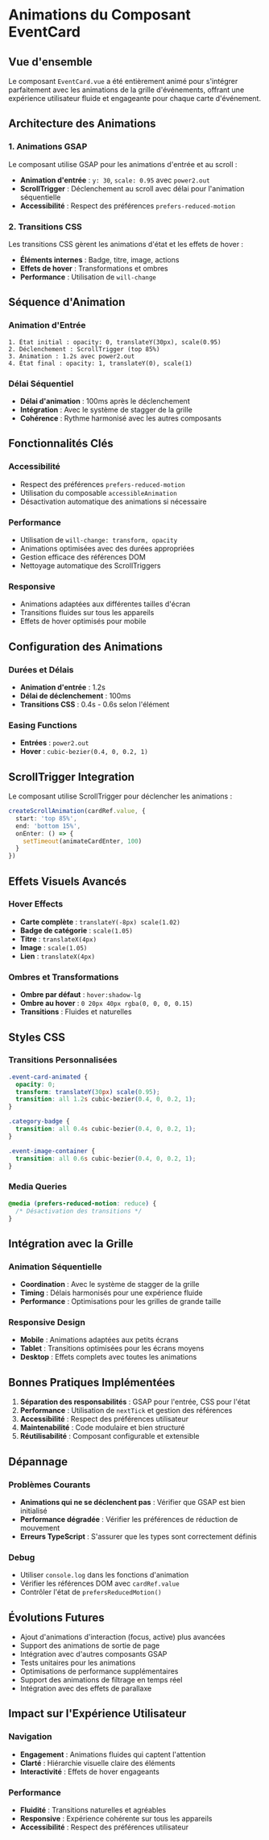 # Animations du Composant EventCard

## Vue d'ensemble

Le composant `EventCard.vue` a été entièrement animé pour s'intégrer parfaitement avec les animations de la grille d'événements, offrant une expérience utilisateur fluide et engageante pour chaque carte d'événement.

## Architecture des Animations

### 1. Animations GSAP

Le composant utilise GSAP pour les animations d'entrée et au scroll :

- **Animation d'entrée** : `y: 30`, `scale: 0.95` avec `power2.out`
- **ScrollTrigger** : Déclenchement au scroll avec délai pour l'animation séquentielle
- **Accessibilité** : Respect des préférences `prefers-reduced-motion`

### 2. Transitions CSS

Les transitions CSS gèrent les animations d'état et les effets de hover :

- **Éléments internes** : Badge, titre, image, actions
- **Effets de hover** : Transformations et ombres
- **Performance** : Utilisation de `will-change`

## Séquence d'Animation

### Animation d'Entrée
```
1. État initial : opacity: 0, translateY(30px), scale(0.95)
2. Déclenchement : ScrollTrigger (top 85%)
3. Animation : 1.2s avec power2.out
4. État final : opacity: 1, translateY(0), scale(1)
```

### Délai Séquentiel
- **Délai d'animation** : 100ms après le déclenchement
- **Intégration** : Avec le système de stagger de la grille
- **Cohérence** : Rythme harmonisé avec les autres composants

## Fonctionnalités Clés

### Accessibilité
- Respect des préférences `prefers-reduced-motion`
- Utilisation du composable `accessibleAnimation`
- Désactivation automatique des animations si nécessaire

### Performance
- Utilisation de `will-change: transform, opacity`
- Animations optimisées avec des durées appropriées
- Gestion efficace des références DOM
- Nettoyage automatique des ScrollTriggers

### Responsive
- Animations adaptées aux différentes tailles d'écran
- Transitions fluides sur tous les appareils
- Effets de hover optimisés pour mobile

## Configuration des Animations

### Durées et Délais
- **Animation d'entrée** : 1.2s
- **Délai de déclenchement** : 100ms
- **Transitions CSS** : 0.4s - 0.6s selon l'élément

### Easing Functions
- **Entrées** : `power2.out`
- **Hover** : `cubic-bezier(0.4, 0, 0.2, 1)`

## ScrollTrigger Integration

Le composant utilise ScrollTrigger pour déclencher les animations :

```typescript
createScrollAnimation(cardRef.value, {
  start: 'top 85%',
  end: 'bottom 15%',
  onEnter: () => {
    setTimeout(animateCardEnter, 100)
  }
})
```

## Effets Visuels Avancés

### Hover Effects
- **Carte complète** : `translateY(-8px) scale(1.02)`
- **Badge de catégorie** : `scale(1.05)`
- **Titre** : `translateX(4px)`
- **Image** : `scale(1.05)`
- **Lien** : `translateX(4px)`

### Ombres et Transformations
- **Ombre par défaut** : `hover:shadow-lg`
- **Ombre au hover** : `0 20px 40px rgba(0, 0, 0, 0.15)`
- **Transitions** : Fluides et naturelles

## Styles CSS

### Transitions Personnalisées
```css
.event-card-animated {
  opacity: 0;
  transform: translateY(30px) scale(0.95);
  transition: all 1.2s cubic-bezier(0.4, 0, 0.2, 1);
}

.category-badge {
  transition: all 0.4s cubic-bezier(0.4, 0, 0.2, 1);
}

.event-image-container {
  transition: all 0.6s cubic-bezier(0.4, 0, 0.2, 1);
}
```

### Media Queries
```css
@media (prefers-reduced-motion: reduce) {
  /* Désactivation des transitions */
}
```

## Intégration avec la Grille

### Animation Séquentielle
- **Coordination** : Avec le système de stagger de la grille
- **Timing** : Délais harmonisés pour une expérience fluide
- **Performance** : Optimisations pour les grilles de grande taille

### Responsive Design
- **Mobile** : Animations adaptées aux petits écrans
- **Tablet** : Transitions optimisées pour les écrans moyens
- **Desktop** : Effets complets avec toutes les animations

## Bonnes Pratiques Implémentées

1. **Séparation des responsabilités** : GSAP pour l'entrée, CSS pour l'état
2. **Performance** : Utilisation de `nextTick` et gestion des références
3. **Accessibilité** : Respect des préférences utilisateur
4. **Maintenabilité** : Code modulaire et bien structuré
5. **Réutilisabilité** : Composant configurable et extensible

## Dépannage

### Problèmes Courants
- **Animations qui ne se déclenchent pas** : Vérifier que GSAP est bien initialisé
- **Performance dégradée** : Vérifier les préférences de réduction de mouvement
- **Erreurs TypeScript** : S'assurer que les types sont correctement définis

### Debug
- Utiliser `console.log` dans les fonctions d'animation
- Vérifier les références DOM avec `cardRef.value`
- Contrôler l'état de `prefersReducedMotion()`

## Évolutions Futures

- Ajout d'animations d'interaction (focus, active) plus avancées
- Support des animations de sortie de page
- Intégration avec d'autres composants GSAP
- Tests unitaires pour les animations
- Optimisations de performance supplémentaires
- Support des animations de filtrage en temps réel
- Intégration avec des effets de parallaxe

## Impact sur l'Expérience Utilisateur

### Navigation
- **Engagement** : Animations fluides qui captent l'attention
- **Clarté** : Hiérarchie visuelle claire des éléments
- **Interactivité** : Effets de hover engageants

### Performance
- **Fluidité** : Transitions naturelles et agréables
- **Responsive** : Expérience cohérente sur tous les appareils
- **Accessibilité** : Respect des préférences utilisateur
